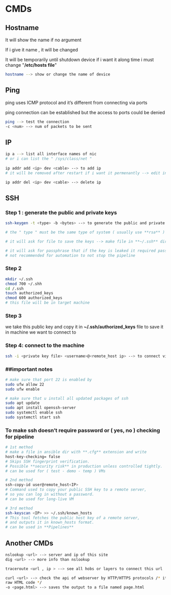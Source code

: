 # CMDs

## Hostname

It will show the name if no argument 

If i give it name ,  it will be changed 

It will be temporarily until shutdown device if i want it along time
i must change "**/etc/hosts file**" 

```bash
hostname --> show or change the name of device
```

## Ping

ping uses ICMP protocol and it’s different from connecting via ports 

ping connection can be established but the access to ports could be denied  

```bash
ping --> test the connection 
-c <num> --> num of packets to be sent
```

## IP

```bash
ip a --> list all interface names of nic 
# or i can list the " /sys/class/net "
 
ip addr add <ip> dev <cable> --> to add ip 
# it will be removed after restart if i want it permenantly --> edit in /etc/netplan file 

ip addr del <ip> dev <cable> --> delete ip 
```

## SSH

### Step 1 : generate the public and private keys

```bash
ssh-keygen -t <type> -b <bytes> --> to generate the public and private keys

# the " type " must be the same type of system ( usually use **rsa** )

# it will ask for file to save the keys --> make file in **~/.ssh** dir

# it will ask for passphrase that if the key is leaked it required password 
# not recommended for automation to not stop the pipeline
```

### Step 2

```bash
mkdir ~/.ssh
chmod 700 ~/.shh
cd /.ssh
touch authorized_keys 
chmod 600 authorized_keys
# this file will be in target machine 
```

### Step 3

we take this public key and copy it in **~/.ssh/authorized_keys** file to save it in machine 
we want to connect to 

### Step 4: connect to the machine

```bash
ssh -i <private key file> <username>@<remote_host ip> --> to connect via ssh
```

### ##important notes

```bash
# make sure that port 22 is enabled by 
sudo ufw allow 22
sudo ufw enable

# make sure that u install all updated packages of ssh
sudo apt update
sudo apt install openssh-server
sudo systemctl enable ssh
sudo systemctl start ssh

```

### To make ssh doesn’t require password or ( yes, no ) checking for pipeline

 

```bash
# 1st method 
# make a file in ansible dir with **.cfg** extension and write
host-key-checking= false 
# Skips SSH fingerprint verification.
# Possible **security risk** in production unless controlled tightly.
# can be used for ( test - demo - temp ) VMs

# 2nd method 
ssh-copy-id user@remote_host<IP>
# Command used to copy your public SSH key to a remote server,
# so you can log in without a password.
# can be used for long-live VM

# 3rd method
ssh-keyscan <IP> >> ~/.ssh/known_hosts
# This tool fetches the public host key of a remote server,
# and outputs it in known_hosts format.
# can be used in **Pipelines**
```

## Another CMDs

```bash
nslookup <url> --> server and ip of this site 
dig <url> --> more info than nslookup

traceroute <url , ip > --> see all hobs or layers to connect this url 

curl <url> --> check the api of webserver by HTTP/HTTPS protocols /* it will show the 
raw HTML code */
-o <page.html> --> saves the output to a file named page.html

```
